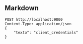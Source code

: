 ## Markdown

```http
POST http://localhost:9000
Content-Type: application/json
{
    "texto": "client_credentials"
}
```